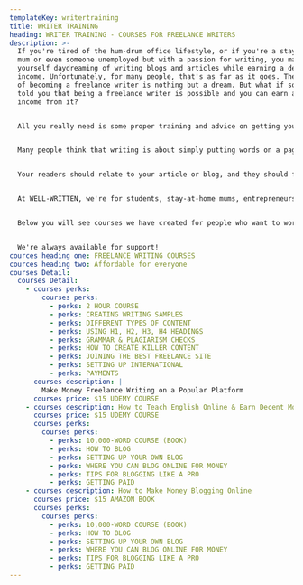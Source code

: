 ```yaml
---
templateKey: writertraining
title: WRITER TRAINING
heading: WRITER TRAINING - COURSES FOR FREELANCE WRITERS
description: >-
  If you're tired of the hum-drum office lifestyle, or if you're a stay-at-home
  mum or even someone unemployed but with a passion for writing, you may find
  yourself daydreaming of writing blogs and articles while earning a decent
  income. Unfortunately, for many people, that's as far as it goes. Their dream
  of becoming a freelance writer is nothing but a dream. But what if someone
  told you that being a freelance writer is possible and you can earn a decent
  income from it?


  All you really need is some proper training and advice on getting yourself set up on the right platforms. It's true; dreaming of being a writer isn't enough. You have to be willing to take the steps required to turn that dream into a reality. You also need to have some skill in stringing words together to deliver the message clearly and in the most engaging of ways.


  Many people think that writing is about simply putting words on a page, but it's about more than that. The chances are that anyone can write an "article," but not everyone can write a piece of content that truly inspires and engages. You don't want to write just an article. As a freelance writer, you want to write articles that drive reader reaction and inspire emotion.


  Your readers should relate to your article or blog, and they should feel a desire to take the next step, which could be to contact your client, make inquiries, or order a product. ​If you feel that you have what it takes to inspire other people to take action when reading your writing, you have what it takes to be a freelance writer. While a lot of it has to do with creative thought processes and good story-telling ability, it also comes down to how quickly you learn. For instance, someone with good spelling and grammar and a good command of the English language can be taught to write inspiring content. Just like you once learned to make a cup of coffee, you can learn to write flawless copy.


  At WELL-WRITTEN, we're for students, stay-at-home mums, entrepreneurs, freelancers, the unemployed, and people who want to escape their regular jobs to work from home. We're shaking our pom-poms for you because we've been there. We've had that desire in our hearts, and somewhere along the way, we made the decision, took a chance, and followed our dreams. And you can too.


  Below you will see courses we have created for people who want to work from home to make money or are ready to start taking steps towards becoming a freelance online writer for money. We will be adding courses steadily as we create them. We hope you will join us in the online writing world soon. Our courses will be available on Amazon (extensive print versions) and via Udemy. Explore them below.


  We're always available for support!
cources heading one: FREELANCE WRITING COURSES
cources heading two: Affordable for everyone
courses Detail:
  courses Detail:
    - courses perks:
        courses perks:
          - perks: 2 HOUR COURSE
          - perks: CREATING WRITING SAMPLES
          - perks: DIFFERENT TYPES OF CONTENT
          - perks: USING H1, H2, H3, H4 HEADINGS
          - perks: GRAMMAR & PLAGIARISM CHECKS
          - perks: HOW TO CREATE KILLER CONTENT
          - perks: JOINING THE BEST FREELANCE SITE
          - perks: SETTING UP INTERNATIONAL
          - perks: PAYMENTS
      courses description: |
        Make Money Freelance Writing on a Popular Platform
      courses price: $15 UDEMY COURSE
    - courses description: How to Teach English Online & Earn Decent Money
      courses price: $15 UDEMY COURSE
      courses perks:
        courses perks:
          - perks: 10,000-WORD COURSE (BOOK)
          - perks: HOW TO BLOG
          - perks: SETTING UP YOUR OWN BLOG
          - perks: WHERE YOU CAN BLOG ONLINE FOR MONEY
          - perks: TIPS FOR BLOGGING LIKE A PRO
          - perks: GETTING PAID
    - courses description: How to Make Money Blogging Online
      courses price: $15 AMAZON BOOK
      courses perks:
        courses perks:
          - perks: 10,000-WORD COURSE (BOOK)
          - perks: HOW TO BLOG
          - perks: SETTING UP YOUR OWN BLOG
          - perks: WHERE YOU CAN BLOG ONLINE FOR MONEY
          - perks: TIPS FOR BLOGGING LIKE A PRO
          - perks: GETTING PAID
---
```

